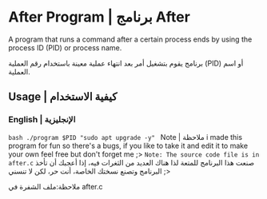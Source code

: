 # After Program | برنامج After

A program that runs a command after a certain process ends by using the process ID (PID) or process name.

برنامج يقوم بتشغيل أمر بعد انتهاء عملية معينة باستخدام رقم العملية (PID) أو اسم العملية.

## Usage | كيفية الاستخدام

### English | الإنجليزية
```bash ./program $PID "sudo apt upgrade -y" ```
Note | ملاحظة
i made this program for fun so there's a bugs, if you like to take it and edit it to make your own feel free but don't forget me ;>
 ```Note: The source code file is in after.c```
صنعت هذا البرنامج للمتعة لذا هناك العديد من الثغرات فيه، إذا أعجبك أن تأخذ البرنامج وتصنع نسختك الخاصة، أنت حر، لكن لا تنسني ;>

 ملاحظة:ملف الشفرة في after.c

